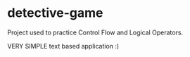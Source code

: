 # detective-game

Project used to practice Control Flow and Logical Operators.

VERY SIMPLE text based application :)

